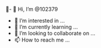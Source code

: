 👋- 👋 Hi, I’m @102379
- 👀 I’m interested in ...
- 🌱 I’m currently learning ...
- 💞️ I’m looking to collaborate on ...
- 📫 How to reach me ...

<!---
102379/102379 is a ✨ special ✨ repository because its `README.md` (this file) appears on your GitHub profile.
You can click the Preview link to take a look at your changes.
--->
